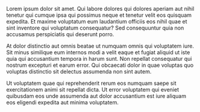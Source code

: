 Lorem ipsum dolor sit amet. Qui labore dolores qui dolores aperiam aut nihil tenetur qui cumque ipsa qui
                possimus neque et tenetur velit eos quisquam expedita. Et maxime voluptatum eum laudantium officiis eos
                nihil quae et sint inventore qui voluptatum consequatur? Sed consequuntur quia non accusamus
                perspiciatis qui deserunt porro. 

At dolor distinctio aut omnis beatae ut numquam omnis qui voluptatem iure. Sit minus similique eum
                internos modi a velit eaque et fugiat aliquid ut iste quia qui accusantium tempora in harum sunt. Non
                repellat consequatur qui nostrum excepturi et earum error. Qui obcaecati dolor in quae voluptas quo
                voluptas distinctio sit delectus assumenda non sint autem.


Ut voluptatem quae qui reprehenderit rerum eos numquam saepe sit exercitationem animi sit repellat dicta.
                Ut error voluptatem qui eveniet quibusdam eos unde assumenda aut dolor accusantium est iure aliquam eos
                eligendi expedita aut minima voluptatem.